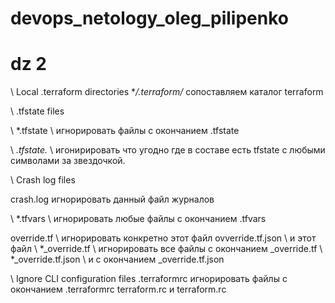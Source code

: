 # devops_netology_oleg_pilipenko
# dz 2

\ Local .terraform directories
**/.terraform/* сопоставляем каталог terraform

\ .tfstate files

\ *.tfstate \ игнорировать файлы с окончанием .tfstate

\ *.tfstate.* \ игонирировать что угодно где в составе есть tfstate с любыми символами за звездочкой.

\ Crash log files

crash.log игнорировать данный файл журналов


\ *.tfvars \ игнорировать любые файлы с окончанием .tfvars


override.tf \ игнорировать конкретно этот файл
ovverride.tf.json \ и этот файл
\ *_override.tf \ игнорировать все файлы с окончанием _override.tf 
\ *_override.tf.json \ и с окончанием _override.tf.json


\ Ignore CLI configuration files
.terraformrc игнорировать файлы с окончанием .terraformrc 
terraform.rc  и terraform.rc
